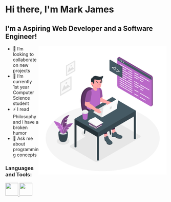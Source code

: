 # **Hi there, I'm Mark James**

## I'm a Aspiring Web Developer and a Software Engineer! 


<img align="right" src="https://raw.githubusercontent.com/cadornajansen/cadornajansen/main/Code%20typing-amico%20(1).png" alt="mj" height="400" />

- 🔭 I’m looking to collaborate on new projects
- 🌱 I’m currently 1st year Computer Science student
- ⚡ I read Philosophy and i have a broken humor
- 💬 Ask me about programming concepts
  
<h3 align="left">Languages and Tools: </h3>

   
<p align="left"> <a href="https://www.java.com" target="_blank"> 
 <a href="https://www.w3schools.com/cs/index.php target="_blank"> <img src="https://upload.wikimedia.org/wikipedia/commons/thumb/b/bd/Logo_C_sharp.svg/1200px-Logo_C_sharp.svg.png" width="40" height="40"/> </a>    
 <a href="https://www.w3schools.com/js/default.asp target="_blank"> <img src="https://www.freepnglogos.com/uploads/javascript-png/png-javascript-badge-picture-8.png" width="40" height="40"/> </a>    


